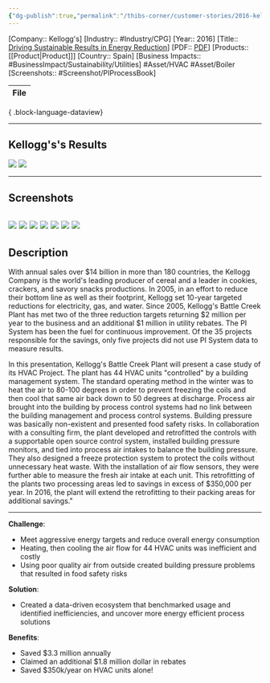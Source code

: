 ```yaml
---
{"dg-publish":true,"permalink":"/thibs-corner/customer-stories/2016-kellogg-s-driving-sustainable-results-in-energy-reduction/"}
---
```


[Company:: Kellogg's]
[Industry:: #Industry/CPG]
[Year:: 2016]
[Title:: [Driving Sustainable Results in Energy Reduction](https://resources.osisoft.com/presentations/driving-sustainable-results-in-energy-reduction/)]
[PDF:: [PDF](https://cdn.osisoft.com/corp/en/media/presentations/2016/UsersConference2016/PDF/FA162080_Kellogg_Gothberg_DrivingSustainableResultsinEnergyReduction.pdf)]
[Products:: [[Product\|Product]]]
[Country:: Spain]
[Business Impacts:: #BusinessImpact/Sustainability/Utilities]
#Asset/HVAC #Asset/Boiler 
[Screenshots:: #Screenshot/PIProcessBook]   

| File |
| ---- |

{ .block-language-dataview}

---
## Kellogg's's Results
![](https://i.imgur.com/1HC2jVZ.png)
![](https://i.imgur.com/BBa2mLl.png)

---
## Screenshots
![](https://i.imgur.com/2vzlPJe.png)
![](https://i.imgur.com/a7DJ3Og.png)
![](https://i.imgur.com/U361g2C.png)
![](https://i.imgur.com/THfPdDm.png)
![](https://i.imgur.com/ArQut1i.png)
![](https://i.imgur.com/CUIB8dT.png)
![](https://i.imgur.com/gzLpi58.png)
---
## Description
With annual sales over $14 billion in more than 180 countries, the Kellogg Company is the world's leading producer of cereal and a leader in cookies, crackers, and savory snacks productions. In 2005, in an effort to reduce their bottom line as well as their footprint, Kellogg set 10-year targeted reductions for electricity, gas, and water. Since 2005, Kellogg's Battle Creek Plant has met two of the three reduction targets returning $2 million per year to the business and an additional $1 million in utility rebates. The PI System has been the fuel for continuous improvement. Of the 35 projects responsible for the savings, only five projects did not use PI System data to measure results.

In this presentation, Kellogg's Battle Creek Plant will present a case study of its HVAC Project. The plant has 44 HVAC units "controlled" by a building management system. The standard operating method in the winter was to heat the air to 80-100 degrees in order to prevent freezing the coils and then cool that same air back down to 50 degrees at discharge. Process air brought into the building by process control systems had no link between the building management and process control systems. Building pressure was basically non-existent and presented food safety risks. In collaboration with a consulting firm, the plant developed and retrofitted the controls with a supportable open source control system, installed building pressure monitors, and tied into process air intakes to balance the building pressure. They also designed a freeze protection system to protect the coils without unnecessary heat waste. With the installation of air flow sensors, they were further able to measure the fresh air intake at each unit. This retrofitting of the plants two processing areas led to savings in excess of $350,000 per year. In 2016, the plant will extend the retrofitting to their packing areas for additional savings."

---

**Challenge**:
- Meet aggressive energy targets and reduce overall energy consumption
- Heating, then cooling the air flow for 44 HVAC units was inefficient and costly
- Using poor quality air from outside created building pressure problems that resulted in food safety risks

**Solution**:
- Created a data-driven ecosystem that benchmarked usage and identified inefficiencies, and uncover more energy efficient process solutions

**Benefits**:
- Saved $3.3 million annually
- Claimed an additional $1.8 million dollar in rebates
- Saved $350k/year on HVAC units alone!
